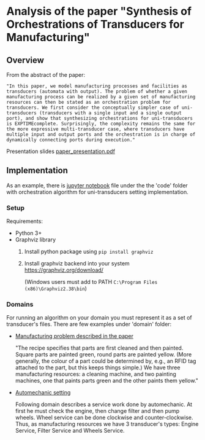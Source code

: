 # Analysis of the paper "Synthesis of Orchestrations of Transducers for Manufacturing"
## Overview
From the abstract of the paper:

`"In this paper, we model manufacturing processes and facilities as transducers (automata with output). The problem of
whether a given manufacturing process can be realized by a
given set of manufacturing resources can then be stated as
an orchestration problem for transducers. We first consider
the conceptually simpler case of uni-transducers (transducers
with a single input and a single output port), and show that
synthesizing orchestrations for uni-transducers is EXPTIMEcomplete. Surprisingly, the complexity remains the same for
the more expressive multi-transducer case, where transducers
have multiple input and output ports and the orchestration is
in charge of dynamically connecting ports during execution."`

Presentation slides <a href="https://github.com/dhorpynchenko/Orchestration-of-Transducers-for-Manufacturing/blob/master/paper_presentation.pdf">paper_presentation.pdf</a>

## Implementation
As an example, there is <a href="https://github.com/dhorpynchenko/Orchestration-of-Transducers-for-Manufacturing/blob/master/code/orchertration.ipynb">jupyter notebook</a> file under the the 'code' folder with orchestration algorithm for uni-transducers setting implementation.

### Setup
Requirements:
<ul>
<li>Python 3+</li>
<li>Graphviz library

1. Install python package using `pip install graphviz`
2. Install graphviz backend into your system https://graphviz.org/download/
    
    (Windows users must add to PATH `C:\Program Files (x86)\Graphviz2.38\bin`)
</li>
</ul>

### Domains
For running an algorithm on your domain you must represent it as a set of transducer's files.
There are few examples under 'domain' folder:
<ul>
<li><a href="https://github.com/dhorpynchenko/Orchestration-of-Transducers-for-Manufacturing/tree/master/domains/paper_factory">Manufacturing problem described in the paper</a>

"The recipe specifies that parts are first cleaned and
then painted. Square parts are painted green, round parts
are painted yellow. (More generally, the colour of a part
could be determined by, e.g., an RFID tag attached to the
part, but this keeps things simple.) We have three manufacturing resources: a cleaning machine, and two painting machines, one that paints parts green and the other
paints them yellow."
</li>
<li><a href="https://github.com/dhorpynchenko/Orchestration-of-Transducers-for-Manufacturing/tree/master/domains/automechanic">Automechanic setting</a>

Following domain describes a service work done by automechanic. At first he must check the engine, then change filter and then pump wheels.
Wheel service can be done clockwise and counter-clockwise. Thus, as manufacturing resources we have 3 transducer's types: Engine Service, Filter Service and Wheels Service.
</li>
</ul>